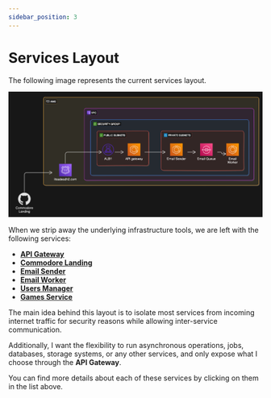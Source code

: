 ```yaml
---
sidebar_position: 3
---
```


# Services Layout

The following image represents the current services layout.

![Services Layout](./img/services_layout.png)

When we strip away the underlying infrastructure tools, we are left with the following services:
- **[API Gateway](/services/api-gateway)**
- **[Commodore Landing](/services/commodore-landing)**
- **[Email Sender](/services/email-sender)**
- **[Email Worker](/services/email-worker)**
- **[Users Manager](/services/users-manager)**
- **[Games Service](/services/games-service)**

The main idea behind this layout is to isolate most services from incoming internet traffic for security reasons while allowing inter-service communication.

Additionally, I want the flexibility to run asynchronous operations, jobs, databases, storage systems, or any other services, and only expose what I choose through the **API Gateway**.

You can find more details about each of these services by clicking on them in the list above.

